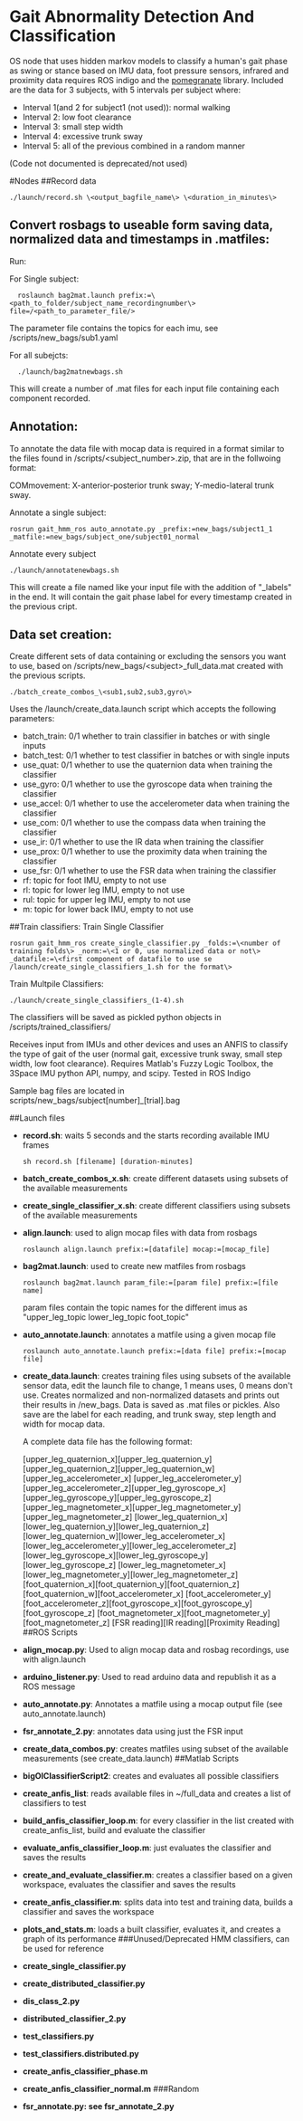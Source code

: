 # Gait Abnormality Detection And Classification

OS node that uses hidden markov models to classify a human's gait phase as swing or stance based on IMU data,
foot pressure sensors, infrared and proximity data requires ROS indigo and the [pomegranate](https://github.com/jmschrei/pomegranate) library. 
Included are the data for 3 subjects, with 5 intervals per subject where:
- Interval 1(and 2 for subject1 (not used)): normal walking
- Interval 2: low foot clearance 
- Interval 3: small step width
- Interval 4: excessive trunk sway
- Interval 5: all of the previous combined in a random manner

(Code not documented is deprecated/not used)

#Nodes
##Record data
~~~~
./launch/record.sh \<output_bagfile_name\> \<duration_in_minutes\>
~~~~

## Convert rosbags to useable form saving data, normalized data and timestamps in .matfiles:
Run:

For Single subject:
~~~~
  roslaunch bag2mat.launch prefix:=\<path_to_folder/subject_name_recordingnumber\> file=/<path_to_parameter_file/>
~~~~
The parameter file contains the topics for each imu, see /scripts/new_bags/sub1.yaml

For all subejcts:
~~~~
  ./launch/bag2matnewbags.sh
~~~~
This will create a number of .mat files for each input file containing each component recorded.


## Annotation:
To annotate the data file with mocap data is required in a format similar to the files found in 
/scripts/\<subject_number\>.zip, that are in the follwoing format:

COMmovement: X-anterior-posterior trunk sway; Y-medio-lateral trunk sway.

Annotate a single subject:
~~~~
rosrun gait_hmm_ros auto_annotate.py _prefix:=new_bags/subject1_1 _matfile:=new_bags/subject_one/subject01_normal
~~~~

Annotate every subject
~~~~
./launch/annotatenewbags.sh
~~~~
This will create a file named like your input file with the addition of "_labels" in the end. It will contain the gait phase
label for every timestamp created in the previous cript.

## Data set creation:
Create different sets of data containing or excluding the sensors you want to use, based on /scripts/new_bags/\<subject\>_full_data.mat created 
with the previous scripts.
~~~~
./batch_create_combos_\<sub1,sub2,sub3,gyro\>
~~~~
Uses the /launch/create_data.launch script which accepts the following parameters:
- batch_train: 0/1 whether to train classifier in batches or with single inputs
- batch_test: 0/1 whether to test classifier in batches or with single inputs
- use_quat: 0/1 whether to use the quaternion data when training the classifier
- use_gyro: 0/1 whether to use the gyroscope data when training the classifier
- use_accel: 0/1 whether to use the accelerometer data when training the classifier
- use_com: 0/1 whether to use the compass data when training the classifier
- use_ir: 0/1 whether to use the IR data when training the classifier
- use_prox: 0/1 whether to use the proximity data when training the classifier
- use_fsr: 0/1 whether to use the FSR data when training the classifier
- rf: topic for foot IMU, empty to not use
- rl: topic for lower leg IMU, empty to not use
- rul: topic for upper leg IMU, empty to not use
- m: topic for lower back IMU, empty to not use

##Train classifiers:
Train Single Classifier
~~~~
rosrun gait_hmm_ros create_single_classifier.py _folds:=\<number of training folds\> _norm:=\<1 or 0, use normalized data or not\>
_datafile:=\<first component of datafile to use se /launch/create_single_classifiers_1.sh for the format\>
~~~~

Train Multpile Classifiers:
~~~~
./launch/create_single_classifiers_(1-4).sh
~~~~
The classifiers will be saved as pickled python objects in /scripts/trained_classifiers/


Receives input from IMUs and other devices and uses an ANFIS to classify
the type of gait of the user (normal gait, excessive trunk sway, small step width, low foot clearance). Requires Matlab's Fuzzy Logic Toolbox, the 3Space IMU
python API, numpy, and scipy. Tested in ROS Indigo

Sample bag files are located in scripts/new_bags/subject[number]_[trial].bag

##Launch files
* **record.sh**: waits 5 seconds and the starts recording available IMU frames
    <pre><code>sh record.sh [filename] [duration-minutes]</code></pre>
* **batch_create_combos_x.sh**: create different datasets using subsets of the available
measurements
* **create_single_classifier_x.sh**: create different classifiers using subsets of the available
measurements
* **align.launch**: used to align mocap files with data from rosbags
    <pre><code>roslaunch align.launch prefix:=[datafile] mocap:=[mocap_file]</code></pre>
* **bag2mat.launch**: used to create new matfiles from rosbags
    <pre><code>roslaunch bag2mat.launch param_file:=[param file] prefix:=[file name]</code></pre>
    param files contain the topic names for the different imus as "upper_leg_topic lower_leg_topic foot_topic"
* **auto_annotate.launch**: annotates a matfile using a given mocap file
    <pre><code>roslaunch auto_annotate.launch prefix:=[data file] prefix:=[mocap file]</code></pre>
* **create_data.launch**: creates training files using subsets of the available sensor data, edit the launch file
   to change, 1 means uses, 0 means don't use. Creates normalized and non-normalized datasets and prints out their results
   in /new_bags. Data is saved as .mat files or pickles. Also save are the label for each reading, and
   trunk sway, step length and width for mocap data.
   
   A complete data file has the following format:
   
   [upper_leg_quaternion_x][upper_leg_quaternion_y][upper_leg_quaternion_z][upper_leg_quaternion_w][upper_leg_accelerometer_x]
   [upper_leg_accelerometer_y][upper_leg_accelerometer_z][upper_leg_gyroscope_x][upper_leg_gyroscope_y][upper_leg_gyroscope_z]
   [upper_leg_magnetometer_x][upper_leg_magnetometer_y][upper_leg_magnetometer_z]
   [lower_leg_quaternion_x][lower_leg_quaternion_y][lower_leg_quaternion_z][lower_leg_quaternion_w][lower_leg_accelerometer_x]
   [lower_leg_accelerometer_y][lower_leg_accelerometer_z][lower_leg_gyroscope_x][lower_leg_gyroscope_y][lower_leg_gyroscope_z]
   [lower_leg_magnetometer_x][lower_leg_magnetometer_y][lower_leg_magnetometer_z]
   [foot_quaternion_x][foot_quaternion_y][foot_quaternion_z][foot_quaternion_w][foot_accelerometer_x]
   [foot_accelerometer_y][foot_accelerometer_z][foot_gyroscope_x][foot_gyroscope_y][foot_gyroscope_z]
   [foot_magnetometer_x][foot_magnetometer_y][foot_magnetometer_z]
   [FSR reading][IR reading][Proximity Reading]
##ROS Scripts
* **align_mocap.py**: Used to align mocap data and rosbag recordings, use with align.launch
* **arduino_listener.py**: Used to read arduino data and republish it as a ROS message
* **auto_annotate.py**: Annotates a matfile using a mocap output file (see auto_annotate.launch)
* **fsr_annotate_2.py**: annotates data using just the FSR input
* **create_data_combos.py**: creates matfiles using subset of the available measurements (see create_data.launch)
##Matlab Scripts
* **bigOlClassifierScript2**: creates and evaluates all possible classifiers
* **create_anfis_list**: reads available files in ~/full_data and creates a list of classifiers to test
* **build_anfis_classifier_loop.m**: for every classifier in the list created with create_anfis_list, build and evaluate the
 classifier
* **evaluate_anfis_classifier_loop.m**: just evaluates the classifier and saves the results
* **create_and_evaluate_classifier.m**: creates a classifier based on a given workspace, evaluates the classifier and saves the results
* **create_anfis_classifier.m**: splits data into test and training data, builds a classifier and saves the workspace
* **plots_and_stats.m**: loads a built classifier, evaluates it, and creates a graph of its performance 
###Unused/Deprecated
HMM classifiers, can be used for reference
* **create_single_classifier.py**
* **create_distributed_classifier.py**
* **dis_class_2.py**
* **distributed_classifier_2.py**
* **test_classifiers.py**
* **test_classifiers.distributed.py**
* **create_anfis_classifier_phase.m**
* **create_anfis_classifier_normal.m**
###Random
* **fsr_annotate.py: see fsr_annotate_2.py**
